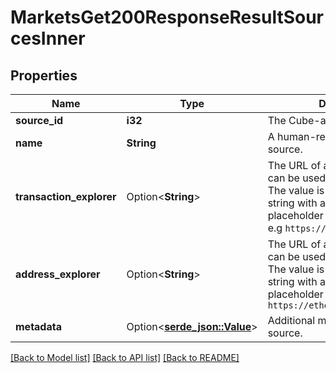 # MarketsGet200ResponseResultSourcesInner

## Properties

Name | Type | Description | Notes
------------ | ------------- | ------------- | -------------
**source_id** | **i32** | The Cube-assigned source ID. | 
**name** | **String** | A human-readable name for this source. | 
**transaction_explorer** | Option<**String**> | The URL of a block explorer that can be used to view transactions.  The value is provided as a format string with a single `{}` placeholder for the transaction. e.g `https://etherscan.io/tx/{}` | [optional]
**address_explorer** | Option<**String**> | The URL of a block explorer that can be used to view addresses.  The value is provided as a format string with a single `{}` placeholder for the address. e.g `https://etherscan.io/address/{}` | [optional]
**metadata** | Option<[**serde_json::Value**](.md)> | Additional metadata about this source. | 

[[Back to Model list]](../README.md#documentation-for-models) [[Back to API list]](../README.md#documentation-for-api-endpoints) [[Back to README]](../README.md)


